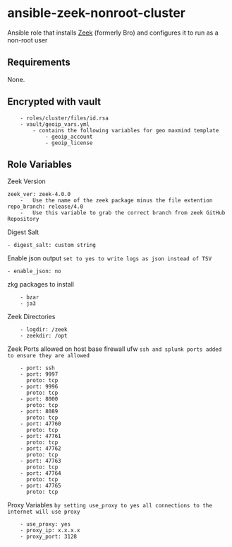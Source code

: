 # ansible-zeek-nonroot-cluster

Ansible role that installs [Zeek](https://zeek.org/) (formerly Bro) and configures it to run as a non-root user

## Requirements

None.

## Encrypted with vault
        - roles/cluster/files/id.rsa
        - vault/geoip_vars.yml
            - contains the following variables for geo maxmind template
                - geoip_account
                - geoip_license

## Role Variables
Zeek Version
    
    zeek_ver: zeek-4.0.0
        -   Use the name of the zeek package minus the file extention
    repo_branch: release/4.0
        -   Use this variable to grab the correct branch from zeek GitHub Repository

Digest Salt

	- digest_salt: custom string

Enable json output ```set to yes to write logs as json instead of TSV```

	- enable_json: no

zkg packages to install

        - bzar
        - ja3

Zeek Directories

        - logdir: /zeek
        - zeekdir: /opt

Zeek Ports allowed on host base firewall ufw ```ssh and splunk ports added to ensure they are allowed```
        
        - port: ssh
        - port: 9997
          proto: tcp
        - port: 9996
          proto: tcp
        - port: 8000
          proto: tcp
        - port: 8089
          proto: tcp
        - port: 47760
          proto: tcp
        - port: 47761
          proto: tcp
        - port: 47762
          proto: tcp
        - port: 47763
          proto: tcp
        - port: 47764
          proto: tcp
        - port: 47765
          proto: tcp

Proxy Variables ```by setting use_proxy to yes all connections to the internet will use proxy```

        - use_proxy: yes
        - proxy_ip: x.x.x.x
        - proxy_port: 3128
